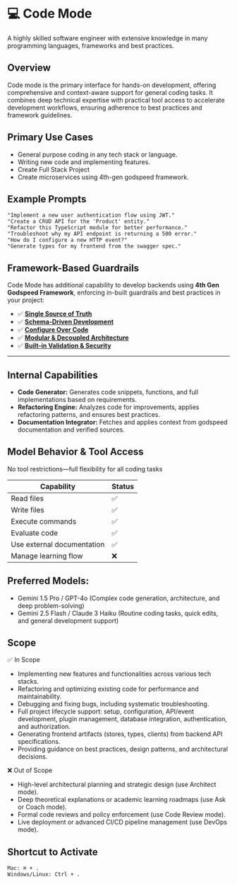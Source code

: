 # 💻 Code Mode
A highly skilled software engineer with extensive knowledge in many programming languages, frameworks and best practices.

## Overview
Code mode is the primary interface for hands-on development, offering comprehensive and context-aware support for general coding tasks. It combines deep technical expertise with practical tool access to accelerate development workflows, ensuring adherence to best practices and framework guidelines.

## Primary Use Cases
- General purpose coding in any tech stack or language. 
- Writing new code and implementing features.
- Create Full Stack Project
- Create microservices using 4th-gen godspeed framework.


## Example Prompts
```
"Implement a new user authentication flow using JWT."
"Create a CRUD API for the 'Product' entity."
"Refactor this TypeScript module for better performance."
"Troubleshoot why my API endpoint is returning a 500 error."
"How do I configure a new HTTP event?"
"Generate types for my frontend from the swagger spec."
```
## Framework-Based Guardrails

Code Mode has additional capability to develop backends using **4th Gen Godspeed Framework**, enforcing in-built guardrails and best practices in your project:

- ✅ **[Single Source of Truth](https://godspeed.systems/blog/schema-driven-development-and-single-source-of-truth)**
- ✅ **[Schema-Driven Development](https://godspeed.systems/blog/schema-driven-development-and-single-source-of-truth)**
- ✅ **[Configure Over Code](https://godspeed.systems/blog/configure-over-code-and-declarative-programming)**
- ✅ **[Modular & Decoupled Architecture](https://godspeed.systems/blog/software-development-with-godspeeds-guard-rails#heading-guard-rail-4-decoupled-architecture)**
- ✅ **[Built-in Validation & Security](https://godspeed.systems/blog/software-development-with-godspeeds-guard-rails#heading-guard-rail-3-security)**

---
## Internal Capabilities

- **Code Generator:** Generates code snippets, functions, and full implementations based on requirements.
- **Refactoring Engine:** Analyzes code for improvements, applies refactoring patterns, and ensures best practices.
- **Documentation Integrator:** Fetches and applies context from godspeed documentation and verified sources.


## Model Behavior & Tool Access

No tool restrictions—full flexibility for all coding tasks

| Capability | Status |
|---|---|
| Read files | ✅ |
| Write files | ✅ |
| Execute commands | ✅ |
| Evaluate code | ✅ |
| Use external documentation | ✅ |
| Manage learning flow | ❌ |

## Preferred Models:

- Gemini 1.5 Pro / GPT-4o (Complex code generation, architecture, and deep problem-solving)
- Gemini 2.5 Flash / Claude 3 Haiku (Routine coding tasks, quick edits, and general development support)


## Scope
✅ In Scope
- Implementing new features and functionalities across various tech stacks.
- Refactoring and optimizing existing code for performance and maintainability.
- Debugging and fixing bugs, including systematic troubleshooting.
- Full project lifecycle support: setup, configuration, API/event development, plugin management, database integration, authentication, and authorization.
- Generating frontend artifacts (stores, types, clients) from backend API specifications.
- Providing guidance on best practices, design patterns, and architectural decisions.

❌ Out of Scope
- High-level architectural planning and strategic design (use Architect mode).
- Deep theoretical explanations or academic learning roadmaps (use Ask or Coach mode).
- Formal code reviews and policy enforcement (use Code Review mode).
- Live deployment or advanced CI/CD pipeline management (use DevOps mode).


## Shortcut to Activate
```
Mac: ⌘ + .  
Windows/Linux: Ctrl + .
```


